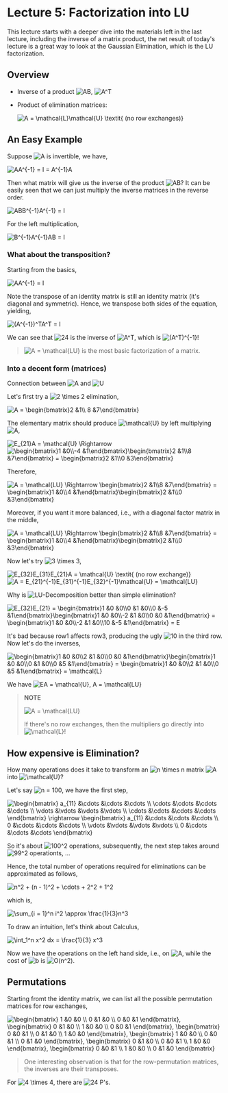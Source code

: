 # Lecture 5: Factorization into LU

This lecture starts with a deeper dive into the materials left in the last lecture, including the inverse of a matrix product, the net result of today's lecture is a great way to look at the Gaussian Elimination, which is the LU factorization.

## Overview

- Inverse of a product <img src="https://latex.codecogs.com/svg.latex?AB" title="AB" />, <img src="https://latex.codecogs.com/svg.latex?A^T" title="A^T" />

- Product of elimination matrices:

  <img src="https://latex.codecogs.com/svg.latex?A&space;=&space;\mathcal{L}\mathcal{U}&space;\textit{&space;(no&space;row&space;exchanges)}" title="A = \mathcal{L}\mathcal{U} \textit{ (no row exchanges)}" />

## An Easy Example

Suppose <img src="https://latex.codecogs.com/svg.latex?A" title="A" /> is invertible, we have,

<img src="https://latex.codecogs.com/svg.latex?AA^{-1}&space;=&space;I&space;=&space;A^{-1}A" title="AA^{-1} = I = A^{-1}A" />

Then what matrix will give us the inverse of the product <img src="https://latex.codecogs.com/svg.latex?AB" title="AB" />? It can be easily seen that we can just multiply the inverse matrices in the reverse order.

<img src="https://latex.codecogs.com/svg.latex?ABB^{-1}A^{-1}&space;=&space;I" title="ABB^{-1}A^{-1} = I" />

For the left multiplication,

<img src="https://latex.codecogs.com/svg.latex?B^{-1}A^{-1}AB&space;=&space;I" title="B^{-1}A^{-1}AB = I" />

### What about the transposition?

Starting from the basics,

<img src="https://latex.codecogs.com/svg.latex?AA^{-1}&space;=&space;I" title="AA^{-1} = I" />

Note the transpose of an identity matrix is still an identity matrix (it's diagonal and symmetric). Hence, we transpose both sides of the equation, yielding,

<img src="https://latex.codecogs.com/svg.latex?(A^{-1})^TA^T&space;=&space;I" title="(A^{-1})^TA^T = I" />

We can see that <img src="https://latex.codecogs.com/svg.latex?24" title="24" /> is the inverse of <img src="https://latex.codecogs.com/svg.latex?A^T" title="A^T" />, which is <img src="https://latex.codecogs.com/svg.latex?(A^T)^{-1}" title="(A^T)^{-1}" />!

> <img src="https://latex.codecogs.com/svg.latex?A&space;=&space;\mathcal{LU}" title="A = \mathcal{LU}" /> is the most basic factorization of a matrix.

### Into a decent form (matrices)

Connection between <img src="https://latex.codecogs.com/svg.latex?A" title="A" /> and <img src="https://latex.codecogs.com/svg.latex?U" title="U" />

Let's first try a <img src="https://latex.codecogs.com/svg.latex?2&space;\times&space;2" title="2 \times 2" /> elimination,

<img src="https://latex.codecogs.com/svg.latex?A&space;=&space;\begin{bmatrix}2&space;&1\\&space;8&space;&7\end{bmatrix}" title="A = \begin{bmatrix}2 &1\\ 8 &7\end{bmatrix}" />

The elementary matrix should produce <img src="https://latex.codecogs.com/svg.latex?\mathcal{U}" title="\mathcal{U}" /> by left multiplying <img src="https://latex.codecogs.com/svg.latex?A" title="A" />,

<img src="https://latex.codecogs.com/svg.latex?E_{21}A&space;=&space;\mathcal{U}&space;\Rightarrow" title="E_{21}A = \mathcal{U} \Rightarrow" />

<img src="https://latex.codecogs.com/svg.latex?\begin{bmatrix}1&space;&0\\-4&space;&1\end{bmatrix}\begin{bmatrix}2&space;&1\\8&space;&7\end{bmatrix}&space;=&space;\begin{bmatrix}2&space;&1\\0&space;&3\end{bmatrix}" title="\begin{bmatrix}1 &0\\-4 &1\end{bmatrix}\begin{bmatrix}2 &1\\8 &7\end{bmatrix} = \begin{bmatrix}2 &1\\0 &3\end{bmatrix}" />

Therefore,

<img src="https://latex.codecogs.com/svg.latex?A&space;=&space;\mathcal{LU}&space;\Rightarrow&space;\begin{bmatrix}2&space;&1\\8&space;&7\end{bmatrix}&space;=&space;\begin{bmatrix}1&space;&0\\4&space;&1\end{bmatrix}\begin{bmatrix}2&space;&1\\0&space;&3\end{bmatrix}" title="A = \mathcal{LU} \Rightarrow \begin{bmatrix}2 &1\\8 &7\end{bmatrix} = \begin{bmatrix}1 &0\\4 &1\end{bmatrix}\begin{bmatrix}2 &1\\0 &3\end{bmatrix}" />

Moreover, if you want it more balanced, i.e., with a diagonal factor matrix in the middle,

<img src="https://latex.codecogs.com/svg.latex?A&space;=&space;\mathcal{LU}&space;\Rightarrow&space;\begin{bmatrix}2&space;&1\\8&space;&7\end{bmatrix}&space;=&space;\begin{bmatrix}1&space;&0\\4&space;&1\end{bmatrix}\begin{bmatrix}2&space;&1\\0&space;&3\end{bmatrix}" title="A = \mathcal{LU} \Rightarrow \begin{bmatrix}2 &1\\8 &7\end{bmatrix} = \begin{bmatrix}1 &0\\4 &1\end{bmatrix}\begin{bmatrix}2 &1\\0 &3\end{bmatrix}" />

Now let's try <img src="https://latex.codecogs.com/svg.latex?3&space;\times&space;3" title="3 \times 3" />,

<img src="https://latex.codecogs.com/svg.latex?E_{32}E_{31}E_{21}A&space;=&space;\mathcal{U}&space;\textit{&space;(no&space;row&space;exchange)}" title="E_{32}E_{31}E_{21}A = \mathcal{U} \textit{ (no row exchange)}" />

<img src="https://latex.codecogs.com/svg.latex?A&space;=&space;E_{21}^{-1}E_{31}^{-1}E_{32}^{-1}\mathcal{U}&space;=&space;\mathcal{LU}" title="A = E_{21}^{-1}E_{31}^{-1}E_{32}^{-1}\mathcal{U} = \mathcal{LU}" />

Why is <img src="https://latex.codecogs.com/svg.latex?LU-" title="LU-" />Decomposition better than simple elimination?

<img src="https://latex.codecogs.com/svg.latex?E_{32}E_{21}&space;=&space;\begin{bmatrix}1&space;&0&space;&0\\0&space;&1&space;&0\\0&space;&-5&space;&1\end{bmatrix}\begin{bmatrix}1&space;&0&space;&0\\-2&space;&1&space;&0\\0&space;&0&space;&1\end{bmatrix}&space;=&space;\begin{bmatrix}1&space;&0&space;&0\\-2&space;&1&space;&0\\10&space;&-5&space;&1\end{bmatrix}&space;=&space;E" title="E_{32}E_{21} = \begin{bmatrix}1 &0 &0\\0 &1 &0\\0 &-5 &1\end{bmatrix}\begin{bmatrix}1 &0 &0\\-2 &1 &0\\0 &0 &1\end{bmatrix} = \begin{bmatrix}1 &0 &0\\-2 &1 &0\\10 &-5 &1\end{bmatrix} = E" />

It's bad because row1 affects row3, producing the ugly <img src="https://latex.codecogs.com/svg.latex?10" title="10" /> in the third row. Now let's do the inverses,

<img src="https://latex.codecogs.com/svg.latex?\begin{bmatrix}1&space;&0&space;&0\\2&space;&1&space;&0\\0&space;&0&space;&1\end{bmatrix}\begin{bmatrix}1&space;&0&space;&0\\0&space;&1&space;&0\\0&space;&5&space;&1\end{bmatrix}&space;=&space;\begin{bmatrix}1&space;&0&space;&0\\2&space;&1&space;&0\\0&space;&5&space;&1\end{bmatrix}&space;=&space;\mathcal{L}" title="\begin{bmatrix}1 &0 &0\\2 &1 &0\\0 &0 &1\end{bmatrix}\begin{bmatrix}1 &0 &0\\0 &1 &0\\0 &5 &1\end{bmatrix} = \begin{bmatrix}1 &0 &0\\2 &1 &0\\0 &5 &1\end{bmatrix} = \mathcal{L}" />

We have <img src="https://latex.codecogs.com/svg.latex?EA&space;=&space;\mathcal{U},&space;A&space;=&space;\mathcal{LU}" title="EA = \mathcal{U}, A = \mathcal{LU}" />

> **NOTE**
>
> <img src="https://latex.codecogs.com/svg.latex?A&space;=&space;\mathcal{LU}" title="A = \mathcal{LU}" />
>
> If there's no row exchanges, then the multipliers go directly into <img src="https://latex.codecogs.com/svg.latex?\mathcal{L}" title="\mathcal{L}" />!

## How expensive is Elimination?

How many operations does it take to transform an <img src="https://latex.codecogs.com/svg.latex?n&space;\times&space;n" title="n \times n" /> matrix <img src="https://latex.codecogs.com/svg.latex?A" title="A" /> into <img src="https://latex.codecogs.com/svg.latex?\mathcal{U}" title="\mathcal{U}" />?

Let's say <img src="https://latex.codecogs.com/svg.latex?n&space;=&space;100" title="n = 100" />, we have the first step,

<img src="https://latex.codecogs.com/svg.latex?\begin{bmatrix}&space;a_{11}&space;&\cdots&space;&\cdots&space;&\cdots&space;\\&space;\cdots&space;&\cdots&space;&\cdots&space;&\cdots&space;\\&space;\vdots&space;&\vdots&space;&\vdots&space;&\vdots&space;\\&space;\cdots&space;&\cdots&space;&\cdots&space;&\cdots&space;\end{bmatrix}&space;\rightarrow&space;\begin{bmatrix}&space;a_{11}&space;&\cdots&space;&\cdots&space;&\cdots&space;\\&space;0&space;&\cdots&space;&\cdots&space;&\cdots&space;\\&space;\vdots&space;&\vdots&space;&\vdots&space;&\vdots&space;\\&space;0&space;&\cdots&space;&\cdots&space;&\cdots&space;\end{bmatrix}" title="\begin{bmatrix} a_{11} &\cdots &\cdots &\cdots \\ \cdots &\cdots &\cdots &\cdots \\ \vdots &\vdots &\vdots &\vdots \\ \cdots &\cdots &\cdots &\cdots \end{bmatrix} \rightarrow \begin{bmatrix} a_{11} &\cdots &\cdots &\cdots \\ 0 &\cdots &\cdots &\cdots \\ \vdots &\vdots &\vdots &\vdots \\ 0 &\cdots &\cdots &\cdots \end{bmatrix}" />

So it's about <img src="https://latex.codecogs.com/svg.latex?100^2" title="100^2" /> operations, subsequently, the next step takes around <img src="https://latex.codecogs.com/svg.latex?99^2" title="99^2" /> operationts, ...

Hence, the total number of operations required for eliminations can be approximated as follows,

<img src="https://latex.codecogs.com/svg.latex?n^2&space;&plus;&space;(n&space;-&space;1)^2&space;&plus;&space;\cdots&space;&plus;&space;2^2&space;&plus;&space;1^2" title="n^2 + (n - 1)^2 + \cdots + 2^2 + 1^2" />

which is,

<img src="https://latex.codecogs.com/svg.latex?\sum_{i&space;=&space;1}^n&space;i^2&space;\approx&space;\frac{1}{3}n^3" title="\sum_{i = 1}^n i^2 \approx \frac{1}{3}n^3" />

To draw an intuition, let's think about Calculus,

<img src="https://latex.codecogs.com/svg.latex?\int_1^n&space;x^2&space;dx&space;=&space;\frac{1}{3}&space;x^3" title="\int_1^n x^2 dx = \frac{1}{3} x^3" />

Now we have the operations on the left hand side, i.e., on <img src="https://latex.codecogs.com/svg.latex?A" title="A" />, while the cost of <img src="https://latex.codecogs.com/svg.latex?b" title="b" /> is <img src="https://latex.codecogs.com/svg.latex?O(n^2)" title="O(n^2)" />.

## Permutations

Starting fromt the identity matrix, we can list all the possible permutation matrices for row exchanges,

<img src="https://latex.codecogs.com/svg.latex?\begin{bmatrix}&space;1&space;&0&space;&0&space;\\&space;0&space;&1&space;&0&space;\\&space;0&space;&0&space;&1&space;\end{bmatrix},&space;\begin{bmatrix}&space;0&space;&1&space;&0&space;\\&space;1&space;&0&space;&0&space;\\&space;0&space;&0&space;&1&space;\end{bmatrix},&space;\begin{bmatrix}&space;0&space;&0&space;&1&space;\\&space;0&space;&1&space;&0&space;\\&space;1&space;&0&space;&0&space;\end{bmatrix},&space;\begin{bmatrix}&space;1&space;&0&space;&0&space;\\&space;0&space;&0&space;&1&space;\\&space;0&space;&1&space;&0&space;\end{bmatrix},&space;\begin{bmatrix}&space;0&space;&1&space;&0&space;\\&space;0&space;&0&space;&1&space;\\&space;1&space;&0&space;&0&space;\end{bmatrix},&space;\begin{bmatrix}&space;0&space;&0&space;&1&space;\\&space;1&space;&0&space;&0&space;\\&space;0&space;&1&space;&0&space;\end{bmatrix}" title="\begin{bmatrix} 1 &0 &0 \\ 0 &1 &0 \\ 0 &0 &1 \end{bmatrix}, \begin{bmatrix} 0 &1 &0 \\ 1 &0 &0 \\ 0 &0 &1 \end{bmatrix}, \begin{bmatrix} 0 &0 &1 \\ 0 &1 &0 \\ 1 &0 &0 \end{bmatrix}, \begin{bmatrix} 1 &0 &0 \\ 0 &0 &1 \\ 0 &1 &0 \end{bmatrix}, \begin{bmatrix} 0 &1 &0 \\ 0 &0 &1 \\ 1 &0 &0 \end{bmatrix}, \begin{bmatrix} 0 &0 &1 \\ 1 &0 &0 \\ 0 &1 &0 \end{bmatrix}" />

>  One interesting observation is that for the row-permutation matrices, the inverses are their transposes.

For <img src="https://latex.codecogs.com/svg.latex?4&space;\times&space;4" title="4 \times 4" />, there are <img src="https://latex.codecogs.com/svg.latex?24" title="24" /> P's.